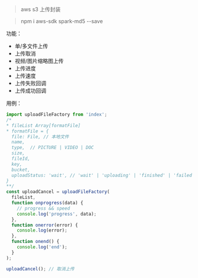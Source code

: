 > aws s3 上传封装

> npm i aws-sdk spark-md5 --save 

功能：

- 单/多文件上传
- 上传取消
- 视频/图片缩略图上传
- 上传进度
- 上传速度
- 上传失败回调
- 上传成功回调

用例：

```javascript
import uploadFileFactory from 'index';
/*
* fileList Array[formatFile]
* formatFile = {
  file: File, // 本地文件
  name,
  type,  // PICTURE | VIDEO | DOC 
  size,
  fileId,
  key,
  bucket,
  uploadStatus: 'wait', // 'wait' | 'uploading' | 'finished' | 'failed'
}
**/
const uploadCancel = uploadFileFactory(
  fileList,
  function onprogress(data) {
    // progress && speed
    console.log('progress', data);
  },
  function onerror(error) {
    console.log(error);
  },
  function onend() {
    console.log('end');
  }
);

uploadCancel(); // 取消上传
```
